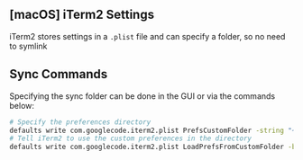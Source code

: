 [macOS] iTerm2 Settings
---

iTerm2 stores settings in a `.plist` file and can specify a folder, so no need to symlink

## Sync Commands
Specifying the sync folder can be done in the GUI or via the commands below:
```sh
# Specify the preferences directory
defaults write com.googlecode.iterm2.plist PrefsCustomFolder -string "~/dotfiles/iterm2"
# Tell iTerm2 to use the custom preferences in the directory
defaults write com.googlecode.iterm2.plist LoadPrefsFromCustomFolder -bool true
```


